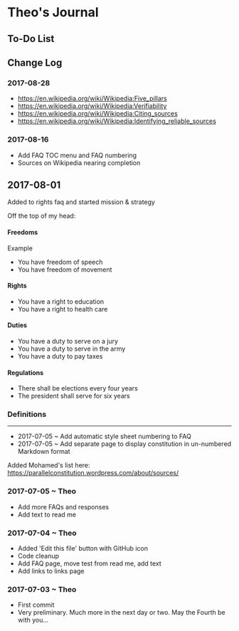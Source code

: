 Theo's Journal
====


## To-Do List


## Change Log



### 2017-08-28

* https://en.wikipedia.org/wiki/Wikipedia:Five_pillars
* https://en.wikipedia.org/wiki/Wikipedia:Verifiability
* https://en.wikipedia.org/wiki/Wikipedia:Citing_sources
* https://en.wikipedia.org/wiki/Wikipedia:Identifying_reliable_sources


### 2017-08-16

* Add FAQ TOC menu and FAQ numbering
* Sources on Wikipedia nearing completion

## 2017-08-01

Added to rights faq and started mission & strategy


Off the top of my head:


#### Freedoms

Example

* You have freedom of speech
* You have freedom of movement


#### Rights

* You have a right to education
* You have a right to health care


#### Duties

* You have a duty to serve on a jury
* You have a duty to serve in the army
* You have a duty to pay taxes


#### Regulations

* There shall be elections every four years
* The president shall serve for six years

### Definitions




***

* 2017-07-05 ~ Add automatic style sheet numbering to FAQ
* 2017-07-05 ~ Add separate page to display constitution in un-numbered Markdown format


Added Mohamed's list here: https://parallelconstitution.wordpress.com/about/sources/





### 2017-07-05 ~ Theo

* Add more FAQs and responses
* Add text to read me


### 2017-07-04 ~ Theo

* Added 'Edit this file' button with GitHub icon
* Code cleanup
* Add FAQ page, move test from read me, add text
* Add links to links page


### 2017-07-03 ~ Theo

* First commit
* Very preliminary. Much more in the next day or two. May the Fourth be with you...